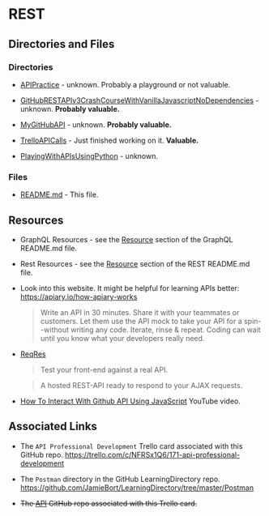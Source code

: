 # REST

## Directories and Files

### Directories
* [APIPractice]() - unknown. Probably a playground or not valuable.

* [GitHubRESTAPIv3CrashCourseWithVanillaJavascriptNoDependencies]() - unknown. **Probably valuable.**

* [MyGitHubAPI]() - unknown. **Probably valuable.**

* [TrelloAPICalls]() - Just finished working on it.  **Valuable.**

* [PlayingWithAPIsUsingPython]() - unknown.

### Files
* [README.md]() - This file.

## Resources
* GraphQL Resources - see the [Resource]() section of the GraphQL README\.md file.

* Rest Resources - see the [Resource](https://github.com/JamieBort/LearningDirectory/tree/master/API/REST#resource) section of the REST README\.md file.


* Look into this website. It might be helpful for learning APIs better: https://apiary.io/how-apiary-works
    > Write an API in 30 minutes. Share it with your teammates or customers. Let them use the API mock to take your API for a spin--without writing any code. Iterate, rinse & repeat. Coding can wait until you know what your developers really need.

* [ReqRes](https://reqres.in/)
    >Test your front-end against a real API.

    >A hosted REST-API ready to respond to your AJAX requests.

* [How To Interact With Github API Using JavaScript](https://www.youtube.com/watch?v=PPLorPKmHBA) YouTube video.

## Associated Links

* The `API Professional Development` Trello card associated with this GitHub repo.
https://trello.com/c/NFRSx1Q6/171-api-professional-development

* The `Postman` directory in the GitHub LearningDirectory repo.
https://github.com/JamieBort/LearningDirectory/tree/master/Postman

* ~~The [API](https://github.com/JamieBort/LearningDirectory/tree/master/API) GitHub repo associated with this Trello card.~~